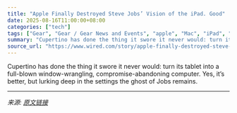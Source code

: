 ```yaml
---
title: "Apple Finally Destroyed Steve Jobs’ Vision of the iPad. Good"
date: 2025-08-16T11:00:00+08:00
categories: ["tech"]
tags: ["Gear", "Gear / Gear News and Events", "apple", "Mac", "iPad", "steve jobs", "tablets", "Killing Dreams"]
summary: "Cupertino has done the thing it swore it never would: turn its tablet into a full-blown window-wrangling, compromise-abandoning computer. Yes, it’s better, but lurking deep in the settings the ghost o"
source_url: "https://www.wired.com/story/apple-finally-destroyed-steve-jobss-vision-of-the-ipad-good/"
---
```


Cupertino has done the thing it swore it never would: turn its tablet into a full-blown window-wrangling, compromise-abandoning computer. Yes, it’s better, but lurking deep in the settings the ghost of Jobs remains.

---

*来源: [原文链接](https://www.wired.com/story/apple-finally-destroyed-steve-jobss-vision-of-the-ipad-good/)*
